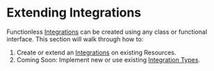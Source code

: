 # Extending Integrations

Functionless [Integrations](../../concepts/integration) can be created using any class or functional interface. This section will walk through how to:

1. Create or extend an [Integrations](../../concepts/integration) on existing Resources.
2. Coming Soon: Implement new or use existing [Integration Types](../integration-types.md).
